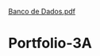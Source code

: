 [Banco de Dados.pdf](https://github.com/Fesheim/Portfolio-3A/files/7080160/Banco.de.Dados.pdf)
# Portfolio-3A
